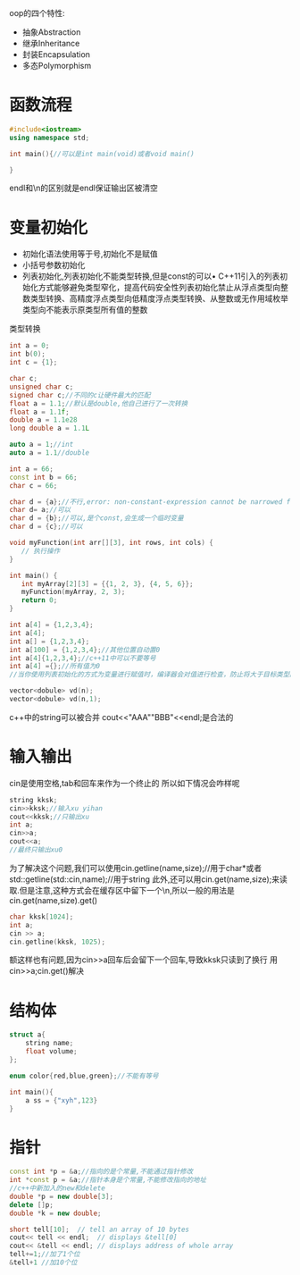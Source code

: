 oop的四个特性:
- 抽象Abstraction
- 继承Inheritance
- 封装Encapsulation
- 多态Polymorphism

# 函数流程
```c++
#include<iostream>
using namespace std;

int main(){//可以是int main(void)或者void main()

}
```
endl和\\n的区别就是endl保证输出区被清空
# 变量初始化
- 初始化语法使用等于号,初始化不是赋值
- 小括号参数初始化
- 列表初始化,列表初始化不能类型转换,但是const的可以• C++11引入的列表初始化方式能够避免类型窄化，提高代码安全性列表初始化禁止从浮点类型向整数类型转换、高精度浮点类型向低精度浮点类型转换、从整数或无作用域枚举类型向不能表示原类型所有值的整数

类型转换
```c++
int a = 0;
int b(0);
int c = {1};

char c;
unsigned char c;
signed char c;//不同的c让硬件最大的匹配
float a = 1.1;//默认是double,他自己进行了一次转换
float a = 1.1f;
double a = 1.1e28
long double a = 1.1L

auto a = 1;//int
auto a = 1.1//double
```
```c++
int a = 66;
const int b = 66;
char c = 66;

char d = {a};//不行,error: non-constant-expression cannot be narrowed from type 'int' to 'char' in initializer list [-Wc++11-narrowing]
char d= a;//可以
char d = {b};//可以,是个const,会生成一个临时变量
char d = {c};//可以

```
```c++
void myFunction(int arr[][3], int rows, int cols) {
   // 执行操作
}

int main() {
   int myArray[2][3] = {{1, 2, 3}, {4, 5, 6}};
   myFunction(myArray, 2, 3);
   return 0;
}

int a[4] = {1,2,3,4};
int a[4];
int a[] = {1,2,3,4};
int a[100] = {1,2,3,4};//其他位置自动置0
int a[4]{1,2,3,4};//c++11中可以不要等号
int a[4] ={};//所有值为0
//当你使用列表初始化的方式为变量进行赋值时，编译器会对值进行检查，防止将大于目标类型的值进行缩窄。这是一项安全特性，防止潜在的数据损失和错误。然后const的值才可以哦
```
```c++
vector<dobule> vd(n);
vector<dobule> vd(n,1);
```
c++中的string可以被合并
cout<<"AAA""BBB"<<endl;是合法的

# 输入输出
cin是使用空格,tab和回车来作为一个终止的
所以如下情况会咋样呢
```c++
string kksk;
cin>>kksk;//输入xu yihan
cout<<kksk;//只输出xu
int a;
cin>>a;
cout<<a;
//最终只输出xu0
```
为了解决这个问题,我们可以使用cin.getline(name,size);//用于char\*或者std::getline\(std::cin,name\);//用于string
此外,还可以用cin.get(name,size);来读取.但是注意,这种方式会在缓存区中留下一个\\n,所以一般的用法是cin.get(name,size).get()
```c++
char kksk[1024];
int a;
cin >> a;
cin.getline(kksk, 1025);
```
额这样也有问题,因为cin>>a回车后会留下一个回车,导致kksk只读到了换行
用cin>>a;cin.get()解决
# 结构体
```c++
struct a{
	string name;
	float volume;
};

enum color{red,blue,green};//不能有等号

int main(){
	a ss = {"xyh",123}
}

```
# 指针
```c++
const int *p = &a;//指向的是个常量,不能通过指针修改
int *const p = &a;//指针本身是个常量,不能修改指向的地址
//c++中新加入的new和delete
double *p = new double[3];
delete []p;
double *k = new double;

short tell[10];  // tell an array of 10 bytes
cout<< tell << endl;  // displays &tell[0]
cout<< &tell << endl; // displays address of whole array
tell+=1;//加了1个位
&tell+1 //加10个位
```
